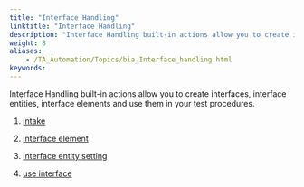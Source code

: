 ```yaml
--- 
title: "Interface Handling"
linktitle: "Interface Handling"
description: "Interface Handling built-in actions allow you to create interfaces, interface entities, interface elements and use them in your test procedures."
weight: 8
aliases: 
    - /TA_Automation/Topics/bia_Interface_handling.html
keywords: 
---
```


Interface Handling built-in actions allow you to create interfaces, interface entities, interface elements and use them in your test procedures.

1.  [intake](/TA_Automation/Topics/bia_intake.html)  

2.  [interface element](/TA_Automation/Topics/bia_interface_element.html)  

3.  [interface entity setting](/TA_Automation/Topics/bia_interface_entity_setting.html)  

4.  [use interface](/TA_Automation/Topics/bia_use_interface.html)  





